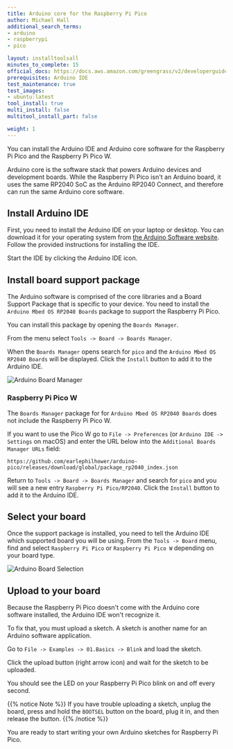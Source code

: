 ```yaml
---
title: Arduino core for the Raspberry Pi Pico
author: Michael Hall
additional_search_terms:
- arduino
- raspberrypi
- pico

layout: installtoolsall
minutes_to_complete: 15
official_docs: https://docs.aws.amazon.com/greengrass/v2/developerguide/quick-installation.html
prerequisites: Arduino IDE
test_maintenance: true
test_images:
- ubuntu:latest
tool_install: true
multi_install: false
multitool_install_part: false

weight: 1
---
```


You can install the Arduino IDE and Arduino core software for the Raspberry Pi Pico and the Raspberry Pi Pico W.

Arduino core is the software stack that powers Arduino devices and development boards. While the Raspberry Pi Pico isn't an Arduino board, it uses the same RP2040 SoC as the Arduino RP2040 Connect, and therefore can run the same Arduino core software.

## Install Arduino IDE

First, you need to install the Arduino IDE on your laptop or desktop. You can download it for your operating system from [the Arduino Software website](https://www.arduino.cc/en/software). Follow the provided instructions for installing the IDE.

Start the IDE by clicking the Arduino IDE icon.

## Install board support package

The Arduino software is comprised of the core libraries and a Board Support Package that is specific to your device. You need to install the `Arduino Mbed OS RP2040 Boards` package to support the Raspberry Pi Pico.

You can install this package by opening the `Boards Manager`.

From the menu select `Tools -> Board -> Boards Manager`.

When the `Boards Manager` opens search for `pico` and the `Arduino Mbed OS RP2040 Boards` will be displayed. Click the `Install` button to add it to the Arduino IDE.

![Arduino Board Manager](/install-guides/_images/arduino_rp2040_boards.png)

### Raspberry Pi Pico W

The `Boards Manager` package for for `Arduino Mbed OS RP2040 Boards` does not include the Raspberry Pi Pico W.

If you want to use the Pico W go to `File -> Preferences` (or `Arduino IDE -> Settings` on macOS) and enter the URL below into the `Additional Boards Manager URLs` field:

```console
https://github.com/earlephilhower/arduino-pico/releases/download/global/package_rp2040_index.json
```

Return to `Tools -> Board -> Boards Manager` and search for `pico` and you will see a new entry `Raspberry Pi Pico/RP2040`. Click the `Install` button to add it to the Arduino IDE.

## Select your board

Once the support package is installed, you need to tell the Arduino IDE which supported board you will be using. From the `Tools -> Board` menu, find and select `Raspberry Pi Pico` or `Raspberry Pi Pico W` depending on your board type.

![Arduino Board Selection](/install-guides/_images/arduino_rp2040_select.png)

## Upload to your board

Because the Raspberry Pi Pico doesn't come with the Arduino core software installed, the Arduino IDE won't recognize it.

To fix that, you must upload a sketch. A sketch is another name for an Arduino software application.

Go to `File -> Examples -> 01.Basics -> Blink` and load the sketch.

Click the upload button (right arrow icon) and wait for the sketch to be uploaded.

You should see the LED on your Raspberry Pi Pico blink on and off every second.

{{% notice Note %}}
If you have trouble uploading a sketch, unplug the board, press and hold the `BOOTSEL` button on the board, plug it in, and then release the button.
{{% /notice %}}

You are ready to start writing your own Arduino sketches for Raspberry Pi Pico.